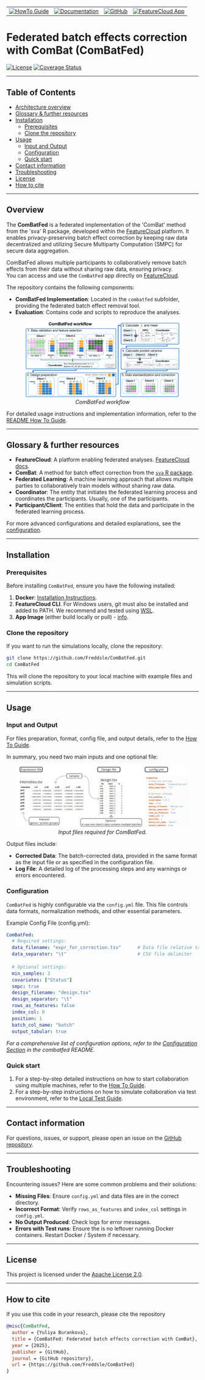 <table>
  <tr>
    <td><a href="https://freddsle.github.io/ComBatFed/combatfed/#usage"><img src="https://img.shields.io/badge/HowTo_Guide-Click_Here!-007EC6?style=for-the-badge" alt="HowTo Guide"></a></td>
    <td><a href="https://freddsle.github.io/ComBatFed/"><img src="https://img.shields.io/badge/Documentation-Click_Here!-007EC6?style=for-the-badge" alt="Documentation"></a></td>
    <td><a href="https://github.com/Freddsle/ComBatFed/"><img src="https://img.shields.io/badge/GitHub-Click_Here!-007EC6?style=for-the-badge" alt="GitHub"></a></td>
    <td><a href="https://featurecloud.ai/app/combatfed"><img src="https://img.shields.io/badge/FeatureCloud_App-Click_Here!-007EC6?style=for-the-badge" alt="FeatureCloud App"></a></td>
  </tr>
</table>

# Federated batch effects correction with ComBat (ComBatFed) <!-- omit in toc -->

[![License](https://img.shields.io/badge/License-Apache%202.0-blue.svg)](https://opensource.org/licenses/Apache-2.0)
[![Coverage Status](https://coveralls.io/repos/github/Freddsle/ComBatFed/badge.svg?branch=main)](https://coveralls.io/github/Freddsle/ComBatFed?branch=main)

---

## Table of Contents  <!-- omit in toc -->

- [Architecture overview](#architecture-overview)
- [Glossary & further resources](#glossary--further-resources)
- [Installation](#installation)
  - [Prerequisites](#prerequisites)
  - [Clone the repository](#clone-the-repository)
- [Usage](#usage)
  - [Input and Output](#input-and-output)
  - [Configuration](#configuration)
  - [Quick start](#quick-start)
- [Contact information](#contact-information)
- [Troubleshooting](#troubleshooting)
- [License](#license)
- [How to cite](#how-to-cite)

---

## Overview


The **ComBatFed** is a federated implementation of the 'ComBat' method from the 'sva' R package, developed within the [FeatureCloud](https://featurecloud.ai/) platform. It enables privacy-preserving batch effect correction by keeping raw data decentralized and utilizing Secure Multiparty Computation (SMPC) for secure data aggregation.

ComBatFed allows multiple participants to collaboratively remove batch effects from their data without sharing raw data, ensuring privacy.  
You can access and use the `ComBatFed` app directly on [FeatureCloud](https://featurecloud.ai/app/combatfed). 


The repository contains the following components:
- **ComBatFed Implementation**: Located in the `combatfed` subfolder, providing the federated batch effect removal tool.
- **Evaluation**: Contains code and scripts to reproduce the analyses.


<p align="center">
   <img src="./docs/Fig1.png" alt="ComBatFed workflow" width="80%">
   <br>
   <em>ComBatFed workflow </em>
</p>

For detailed usage instructions and implementation information, refer to the [README How To Guide](https://freddsle.github.io/ComBatFed/combatfed/).

---


## Glossary & further resources

- **FeatureCloud**: A platform enabling federated analyses. [FeatureCloud docs](https://featurecloud.ai/).
- **ComBat**: A method for batch effect correction from the [`sva` R package](https://bioconductor.org/packages/release/bioc/html/sva.html).
- **Federated Learning**: A machine learning approach that allows multiple parties to collaboratively train models without sharing raw data.
- **Coordinator**: The entity that initiates the federated learning process and coordinates the participants. Usually, one of the participants.
- **Participant/Client**: The entities that hold the data and participate in the federated learning process.

For more advanced configurations and detailed explanations, see the 
[configuration](https://freddsle.github.io/ComBatFed/combatfed/#configuration).

---

## Installation

### Prerequisites

Before installing `ComBatFed`, ensure you have the following installed:
1. **Docker**: [Installation Instructions](https://www.docker.com/get-started).
2. **FeatureCloud CLI**.
   For Windows users, git must also be installed and added to PATH. We recommend
   and tested using [WSL](https://docs.docker.com/desktop/features/wsl/).
3. **App Image** (either build locally or pull) - [info](https://freddsle.github.io/ComBatFed/combatfed/#prerequisites).

### Clone the repository

If you want to run the simulations locally, clone the repository:

```bash
git clone https://github.com/Freddsle/ComBatFed.git
cd ComBatFed
```

This will clone the repository to your local machine with example files and simulation scripts.

---

## Usage

### Input and Output

For files preparation, format, config file, and output details, refer to the [How To Guide](https://freddsle.github.io/ComBatFed/combatfed/#file-structure).

In summary, you need two main inputs and one optional file:

<p align="center">
   <img src="./docs/fig_S1.jpg" alt="Required files figure" width="90%">
   <br>
   <em>Input files required for ComBatFed.</em>
</p>

Output files include:
- **Corrected Data**: The batch-corrected data, provided in the same format as the input file or as specified in the configuration file.
- **Log File**: A detailed log of the processing steps and any warnings or errors encountered.


### Configuration

`ComBatFed` is highly configurable via the `config.yml` file. This file controls data formats, normalization methods, and other essential parameters.

Example Config File (config.yml):

```yaml
ComBatFed:
  # Required settings:
  data_filename: "expr_for_correction.tsv"      # Data file relative to the input folder
  data_separator: "\t"                          # CSV file delimiter

  # Optional settings:
  min_samples: 3                                
  covariates: ["Status"]                       
  smpc: true                                    
  design_filename: "design.tsv"                 
  design_separator: "\t"                        
  rows_as_features: false                       
  index_col: 0                                 
  position: 1                                   
  batch_col_name: "batch"                       
  output_tabular: true                         

```
_For a comprehensive list of configuration options, refer to the [Configuration Section](https://freddsle.github.io/ComBatFed/combatfed/#configuration) in the combatfed README._


### Quick start

1. For a step-by-step detailed instructions on how to start collaboration using multiple machines, refer to the [How To Guide](https://freddsle.github.io/ComBatFed/combatfed/#quick-start---test-mode).
2. For a step-by-step instructions on how to simulate collaboration via test environment, refer to the [Local Test Guide](https://freddsle.github.io/ComBatFed/combatfed/#quick-start---collaboration-mode).

---

## Contact information

For questions, issues, or support, please open an issue on the [GitHub repository](https://github.com/Freddsle/ComBatFed).

---

## Troubleshooting

Encountering issues? Here are some common problems and their solutions:

- **Missing Files**: Ensure `config.yml` and data files are in the correct directory.
- **Incorrect Format**: Verify `rows_as_features` and `index_col` settings in `config.yml`.
- **No Output Produced**: Check logs for error messages.
- **Errors with Test runs**: Ensure the is no leftover running Docker containers. Restart Docker / System if necessary. 

---

## License

This project is licensed under the [Apache License 2.0](LICENSE).

---

## How to cite

If you use this code in your research, please cite the repository
```bibtex
@misc{ComBatFed,
  author = {Yuliya Burankova},
  title = {ComBatFed: Federated batch effects correction with ComBat},
  year = {2025},
  publisher = {GitHub},
  journal = {GitHub repository},
  url = {https://github.com/Freddsle/ComBatFed}
}
```